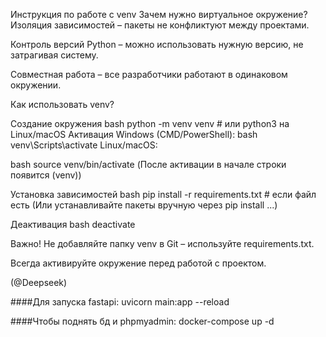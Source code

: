 Инструкция по работе с venv Зачем нужно виртуальное окружение? Изоляция зависимостей – пакеты не конфликтуют между проектами.

Контроль версий Python – можно использовать нужную версию, не затрагивая систему.

Совместная работа – все разработчики работают в одинаковом окружении.

Как использовать venv?

Создание окружения bash python -m venv venv # или python3 на Linux/macOS
Активация Windows (CMD/PowerShell):
bash venv\Scripts\activate Linux/macOS:

bash source venv/bin/activate (После активации в начале строки появится (venv))

Установка зависимостей bash pip install -r requirements.txt # если файл есть (Или устанавливайте пакеты вручную через pip install ...)

Деактивация bash deactivate

Важно! Не добавляйте папку venv в Git – используйте requirements.txt.

Всегда активируйте окружение перед работой с проектом.

(@Deepseek)


####Для запуска fastapi: uvicorn main:app --reload

####Чтобы поднять бд и phpmyadmin: docker-compose up -d


